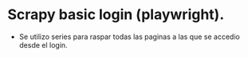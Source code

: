 # Scrapy basic login (playwright).

- Se utilizo series para raspar todas las paginas a las que se accedio desde el login.
